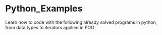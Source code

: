 # Python_Examples
Learn how to code with the following already solved programs in python, from data types to iterators applied in POO
